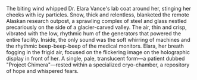 The biting wind whipped Dr. Elara Vance's lab coat around her, stinging her cheeks with icy particles.  Snow, thick and relentless, blanketed the remote Alaskan research outpost,  a sprawling complex of steel and glass nestled precariously on the side of a glacier-carved valley.  The air, thin and crisp, vibrated with the low, rhythmic hum of the generators that powered the entire facility.  Inside, the only sound was the soft whirring of machines and the rhythmic beep-beep-beep of the medical monitors.  Elara, her breath fogging in the frigid air, focused on the flickering image on the holographic display in front of her.  A single, pale, translucent form—a patient dubbed "Project Chimera"—rested within a specialized cryo-chamber, a repository of hope and whispered fears.
